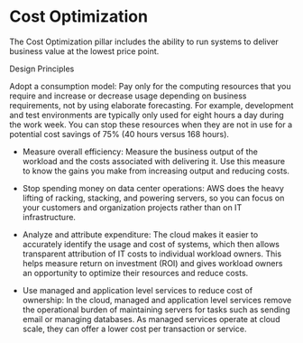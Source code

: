 # Cost Optimization

The Cost Optimization pillar includes the ability to run systems to deliver business value at the lowest price point.

Design Principles

Adopt a consumption model: Pay only for the computing resources that you
require and increase or decrease usage depending on business requirements, not by
using elaborate forecasting. For example, development and test environments are
typically only used for eight hours a day during the work week. You can stop these
resources when they are not in use for a potential cost savings of 75% (40 hours
versus 168 hours).

- Measure overall efficiency: Measure the business output of the workload and the costs associated with delivering it. Use this measure to know the gains you make
from increasing output and reducing costs.

- Stop spending money on data center operations: AWS does the heavy lifting of racking, stacking, and powering servers, so you can focus on your customers and
organization projects rather than on IT infrastructure.

- Analyze and attribute expenditure: The cloud makes it easier to accurately identify the usage and cost of systems, which then allows transparent attribution of IT costs
to individual workload owners. This helps measure return on investment (ROI) and gives workload owners an opportunity to optimize their resources and reduce costs.

- Use managed and application level services to reduce cost of ownership: In the cloud, managed and application level services remove the operational burden of
maintaining servers for tasks such as sending email or managing databases. As managed services operate at cloud scale, they can offer a lower cost per transaction
or service.